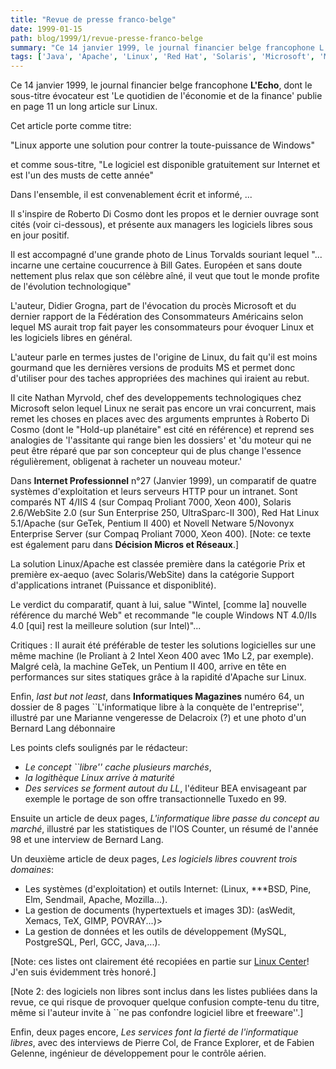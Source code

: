 ```yaml
---
title: "Revue de presse franco-belge"
date: 1999-01-15
path: blog/1999/1/revue-presse-franco-belge
summary: "Ce 14 janvier 1999, le journal financier belge francophone L'Echo, dont le sous-titre évocateur est 'Le quotidien de l'économie et de la finance' publie en page 11 un long article sur Linux."
tags: ['Java', 'Apache', 'Linux', 'Red Hat', 'Solaris', 'Microsoft', 'Mozilla']
---
```


<P>Ce 14 janvier 1999, le journal financier belge francophone <B>L'Echo</B>,
dont le sous-titre évocateur est 'Le quotidien de l'économie et de la
finance' publie en page 11 un long article sur Linux.</P>

<P>Cet article porte comme titre:</P>

<P>"Linux apporte une solution pour contrer la toute-puissance de Windows"</P>

<P>et comme sous-titre, "Le logiciel est disponible gratuitement sur
Internet et est l'un des musts de cette année"</P>

<P>Dans l'ensemble, il est convenablement écrit et informé, ...</P>

<P>Il s'inspire de Roberto Di Cosmo dont les propos et le dernier ouvrage
sont cités (voir ci-dessous), et présente aux managers les logiciels
libres sous en jour positif.</P>

<P>Il est accompagné d'une grande photo de Linus Torvalds souriant lequel
"... incarne une certaine coucurrence à Bill Gates. Européen et sans
doute nettement plus relax que son célèbre aîné, il veut que tout le
monde profite de l'évolution technologique"</P>

<P>L'auteur, Didier Grogna, part de l'évocation du procès Microsoft et du
dernier rapport de la Fédération des Consommateurs Américains selon
lequel MS aurait trop fait payer les consommateurs pour évoquer Linux et
les logiciels libres en général.</P>

<P>L'auteur parle en termes justes de l'origine de Linux, du fait qu'il est
moins gourmand que les dernières versions de produits MS et permet donc
d'utiliser pour des taches appropriées des machines qui iraient au
rebut.</P>

<P>Il cite Nathan Myrvold, chef des developpements technologiques chez
Microsoft selon lequel Linux ne serait pas encore un vrai concurrent,
mais remet les choses en places avec des arguments empruntes à Roberto
Di Cosmo (dont le "Hold-up planétaire" est cité en référence) et reprend
ses analogies de 'l'assitante qui range bien les dossiers' et 'du moteur
qui ne peut être réparé que par son concepteur qui de plus change
l'essence régulièrement, obligenat à racheter un nouveau moteur.'</P>

<P>Dans <B>Internet Professionnel</B> n°27 (Janvier 1999), un comparatif de
quatre systèmes d'exploitation et leurs serveurs HTTP pour un intranet.
Sont comparés NT 4/IIS 4 (sur Compaq Proliant 7000, Xeon 400), Solaris
2.6/WebSite 2.0 (sur Sun Enterprise 250, UltraSparc-II 300), Red Hat
Linux 5.1/Apache (sur GeTek, Pentium II 400) et Novell Netware 5/Novonyx
Enterprise Server (sur Compaq Proliant 7000, Xeon 400).
[Note: ce texte est également paru dans <B>Décision Micros et Réseaux</B>.]</P>

<P>La solution Linux/Apache est classée première dans la catégorie Prix
et première ex-aequo (avec Solaris/WebSite) dans la catégorie Support
d'applications intranet (Puissance et disponiblité).</P>

<P>Le verdict du comparatif, quant à lui, salue "Wintel, [comme la] nouvelle
référence du marché Web" et recommande "le couple Windows NT 4.0/IIs 4.0
[qui] rest la meilleure solution (sur Intel)"...</P>

<P>Critiques : Il aurait été préférable de tester les solutions logicielles
sur une même machine (le Proliant à 2 Intel Xeon 400 avec 1Mo L2, par
exemple). Malgré celà, la machine GeTek, un Pentium II 400, arrive en
tête en performances sur sites statiques grâce à la rapidité d'Apache
sur Linux.</P>

<P>Enfin, <EM>last but not least</EM>, dans <B>Informatiques Magazines</B>
numéro 64, un dossier de 8 pages ``L'informatique libre à la conquète
de l'entreprise'', illustré par une Marianne vengeresse de Delacroix
(?) et une photo d'un Bernard Lang débonnaire</P>

<P>Les points clefs soulignés par le rédacteur:</P>

<UL>

<LI><EM>Le concept ``libre'' cache plusieurs marchés</EM>,
<LI><EM>la logithèque Linux arrive à maturité</EM>
<LI><EM>Des services se forment autout du LL</EM>, l'éditeur BEA envisageant
par exemple le portage de son offre transactionnelle Tuxedo en 99.
</UL>

<P>Ensuite un article de deux pages, <EM>L'informatique libre passe du concept
au marché</EM>, illustré par les statistiques de l'IOS Counter,
un résumé de l'année 98 et une interview de Bernard Lang.</P>

<P>Un deuxième article de deux pages, <EM>Les logiciels libres couvrent
trois domaines</EM>:</P>

<UL>

<LI>Les systèmes (d'exploitation) et outils Internet: (Linux,
***BSD, Pine, Elm, Sendmail, Apache, Mozilla...).
<LI>La gestion de documents (hypertextuels et images 3D):
(asWedit, Xemacs, TeX, GIMP, POVRAY...)&gt;
<LI>La gestion de données et les outils de développement
(MySQL, PostgreSQL, Perl, GCC, Java,...).
</UL>

<P>[Note: ces listes ont clairement été recopiées en partie sur
<A HREF="http://www.linux-center.org/">Linux Center</A>! J'en suis
évidemment très honoré.]</P>

<P>[Note 2: des logiciels non libres sont inclus dans les listes publiées
dans la revue, ce qui risque de provoquer quelque confusion compte-tenu
du titre, même si l'auteur invite à ``ne pas confondre logiciel libre
et freeware''.]</P>

<P>Enfin, deux pages encore, <EM>Les services font la fierté de
l'informatique libres</EM>, avec des interviews de Pierre Col, de
France Explorer, et de Fabien Gelenne, ingénieur de développement pour
le contrôle aérien.</P>


